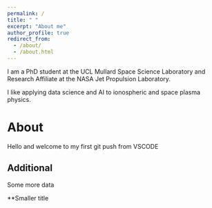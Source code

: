 ```yaml
---
permalink: /
title: " "
excerpt: "About me"
author_profile: true
redirect_from: 
  - /about/
  - /about.html
---
```


I am a PhD student at the UCL Mullard Space Science Laboratory and Research Affiliate at the NASA Jet Propulsion Laboratory.

I like applying data science and AI to ionospheric and space plasma physics.


About
======
Hello and welcome to my first git push from VSCODE

Additional
------
Some more data

**Smaller title

